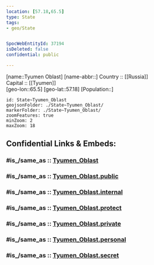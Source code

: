 ```yaml
---
location: [57.18,65.5] 
type: State
tags:
- geo/State


SpocWebEntityId: 37194
isDeleted: false
confidential: public

---
```

[name::Tyumen Oblast] 
[name-abbr::] 
Country :: [[Russia]]  
Capital :: [[Tyumen]]  
[geo-lon::65.5] 
[geo-lat::57.18] 
[Population::] 



```leaflet
id: State~Tyumen_Oblast
geojsonFolder: ./State~Tyumen_Oblast/
markerFolder: ./State~Tyumen_Oblast/
zoomFeatures: true 
minZoom: 2 
maxZoom: 18
```


## Confidential Links & Embeds: 

### #is_/same_as :: [Tyumen_Oblast](/_Standards/Earth/Continent/Asia/Asia~North/Asia~Ural/Tyumen_Oblast.md) 

### #is_/same_as :: [Tyumen_Oblast.public](/_public/Earth/Continent/Asia/Asia~North/Asia~Ural/Tyumen_Oblast.public.md) 

### #is_/same_as :: [Tyumen_Oblast.internal](/_internal/Earth/Continent/Asia/Asia~North/Asia~Ural/Tyumen_Oblast.internal.md) 

### #is_/same_as :: [Tyumen_Oblast.protect](/_protect/Earth/Continent/Asia/Asia~North/Asia~Ural/Tyumen_Oblast.protect.md) 

### #is_/same_as :: [Tyumen_Oblast.private](/_private/Earth/Continent/Asia/Asia~North/Asia~Ural/Tyumen_Oblast.private.md) 

### #is_/same_as :: [Tyumen_Oblast.personal](/_personal/Earth/Continent/Asia/Asia~North/Asia~Ural/Tyumen_Oblast.personal.md) 

### #is_/same_as :: [Tyumen_Oblast.secret](/_secret/Earth/Continent/Asia/Asia~North/Asia~Ural/Tyumen_Oblast.secret.md)

